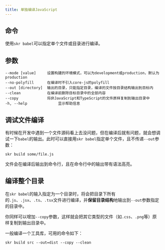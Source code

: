 ```yaml
---
title: 单独编译JavaScript
---
```


## 命令

使用`skr babel`可以指定单个文件或目录进行编译。

## 参数

```
--mode [value]     设置构建的环境模式，可以为development或production，默认为production
--no-polyfill      在编译时不引入core-js的polyfill
--out [directory]  输出的目录，只能指定目录，编译的文件按目录结构输出到目标内
--clean            在编译前删除目标目录中的全部内容
--copy             将非JavaScript和TypeScript的文件原样复制到输出目录中
-h, --help              显示帮助信息
```

## 调试文件编译

有时候在开发中遇到一个文件源码看上去没问题，但在编译后就有问题，就会想调试一下`babel`的输出。此时可以直接用`skr babel`指定单个文件，且不传递`--out`参数：

```shell
skr build some/file.js
```

文件会在编译后输出到命令行，且在命令行中的输出带有语法高亮。

## 编译整个目录

在`skr babel`的输入指定为一个目录时，将会把目录下所有的`.js`、`.jsx`、`.ts`、`.tsx`文件进行编译，并**保留目录结构**地输出到`--out`参数指定的目录中。

你同样可以增加`--copy`参数，这样就会把其它类型的文件（如`.css`、`.png`等）原样复制到输出目录中。

一般编译一个工具库，可用的命令如下：

```shell
skr build src --out=dist --copy --clean
```
